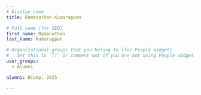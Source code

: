 ```yaml
---
# Display name
title: Ramanathan Kumarappan

# Full name (for SEO)
first_name: Ramanathan
last_name: Kumarappan

# Organizational groups that you belong to (for People widget)
#   Set this to `[]` or comment out if you are not using People widget.
user_groups:
  - Alumni

alumni: BComp, 2025

---
```

